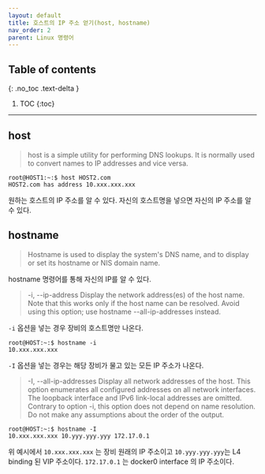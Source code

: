 ```yaml
---
layout: default
title: 호스트의 IP 주소 얻기(host, hostname)
nav_order: 2
parent: Linux 명령어
---
```



## Table of contents
{: .no_toc .text-delta }

1. TOC
{:toc}

---

## host

> host is a simple utility for performing DNS lookups. It is normally used to convert names to IP addresses and vice versa.

```
root@HOST1:~:$ host HOST2.com
HOST2.com has address 10.xxx.xxx.xxx
```

원하는 호스트의 IP 주소를 알 수 있다.
자신의 호스트명을 넣으면 자신의 IP 주소를 알 수 있다.

## hostname

> Hostname is used to display the system's DNS name, and to display or set its hostname or NIS domain name.

hostname 명령어를 통해 자신의 IP를 알 수 있다.

> -i, --ip-address
> Display the network address(es) of the host name. Note that this works only if the host name can be resolved. Avoid using this option; use hostname --all-ip-addresses instead.

`-i` 옵션을 넣는 경우 장비의 호스트명만 나온다.


```
root@HOST:~:$ hostname -i
10.xxx.xxx.xxx
```

`-I` 옵션을 넣는 경우는 해당 장비가 물고 있는 모든 IP 주소가 나온다.

> -I, --all-ip-addresses
> Display all network addresses of the host. This option enumerates all configured addresses on all network interfaces. The loopback interface and IPv6 link-local addresses are omitted. Contrary to option  -i,  this  option  does  not depend on name resolution. Do not make any assumptions about the order of the output.

```
root@HOST:~:$ hostname -I
10.xxx.xxx.xxx 10.yyy.yyy.yyy 172.17.0.1
```

위 예시에서 `10.xxx.xxx.xxx` 는 장비 원래의 IP 주소이고 `10.yyy.yyy.yyy`는 L4 binding 된 VIP 주소이다.
`172.17.0.1` 는 docker0 interface 의 IP 주소이다.